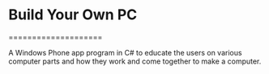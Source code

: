 # Build Your Own PC
====================

A Windows Phone app program in C# to educate the users on various computer parts and how they work and come 
together to make a computer.
